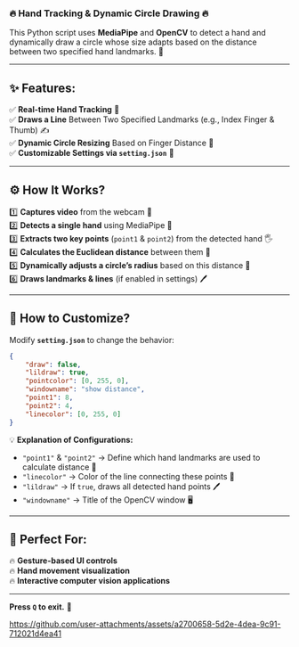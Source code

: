 ### **🔥 Hand Tracking & Dynamic Circle Drawing 🔥**  
This Python script uses **MediaPipe** and **OpenCV** to detect a hand and dynamically draw a circle whose size adapts based on the distance between two specified hand landmarks. 🚀  

---

## **✨ Features:**  
✅ **Real-time Hand Tracking** 🎯  
✅ **Draws a Line** Between Two Specified Landmarks (e.g., Index Finger & Thumb) ✍️  
✅ **Dynamic Circle Resizing** Based on Finger Distance 🔵  
✅ **Customizable Settings via `setting.json`** 📜  

---

## **⚙️ How It Works?**  
1️⃣ **Captures video** from the webcam 🎥  
2️⃣ **Detects a single hand** using MediaPipe 🤚  
3️⃣ **Extracts two key points** (`point1` & `point2`) from the detected hand 🖐️  
4️⃣ **Calculates the Euclidean distance** between them 📏  
5️⃣ **Dynamically adjusts a circle’s radius** based on this distance 🔄  
6️⃣ **Draws landmarks & lines** (if enabled in settings) 🖊️  

---

## **🔧 How to Customize?**  
Modify **`setting.json`** to change the behavior:  

```json
{
    "draw": false,
    "lildraw": true,
    "pointcolor": [0, 255, 0],
    "windowname": "show distance",
    "point1": 8,
    "point2": 4,
    "linecolor": [0, 255, 0]
}
```

💡 **Explanation of Configurations:**  
- `"point1"` & `"point2"` → Define which hand landmarks are used to calculate distance 📌  
- `"linecolor"` → Color of the line connecting these points 🎨  
- `"lildraw"` → If `true`, draws all detected hand points 🖊️  
- `"windowname"` → Title of the OpenCV window 🖥️  

---

## **🎯 Perfect For:**  
🔥 **Gesture-based UI controls**  
🔥 **Hand movement visualization**  
🔥 **Interactive computer vision applications**  

---

**Press `Q` to exit.** 🛑  


https://github.com/user-attachments/assets/a2700658-5d2e-4dea-9c91-712021d4ea41

